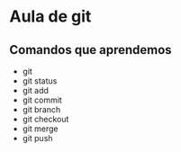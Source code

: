 # Aula de git
## Comandos que aprendemos

- git
- git status
- git add
- git commit
- git branch
- git checkout
- git merge
- git push